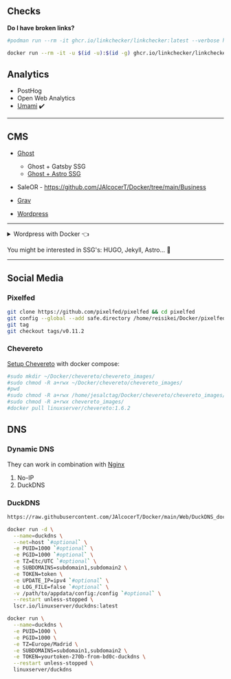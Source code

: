 ## Checks


**Do I have broken links?**

```sh
#podman run --rm -it ghcr.io/linkchecker/linkchecker:latest --verbose https://fossengineer.com > linkchecker_output.txt

docker run --rm -it -u $(id -u):$(id -g) ghcr.io/linkchecker/linkchecker:latest --verbose https://www.example.com
```

## Analytics

* PostHog
* Open Web Analytics
* [Umami](https://fossengineer.com/selfhosting-umami-with-docker/) :heavy_check_mark:


---

## CMS

* [Ghost](https://fossengineer.com/selfhosting-ghost-docker/)
  * Ghost + Gatsby SSG
  * [Ghost + Astro SSG](https://jalcocert.github.io/JAlcocerT/ghost-cms-for-astro/)

* SaleOR - https://github.com/JAlcocerT/Docker/tree/main/Business

* [Grav](https://fossengineer.com/selfhosting-grav-docker/)
* [Wordpress](https://fossengineer.com/selfhosting-wordpress-docker/)

---

<details>
  <summary>Wordpress with Docker 👈</summary>
  &nbsp;

*  Ubuntu single site :heavy_check_mark:


```sh
#wget  -cO - https://raw.githubusercontent.com/reisikei/docker/main/Web/Wordpress > wp.sh && chmod 775 wp.sh && sudo ./wp.sh
```

Remember to check the latest WP image available with apache and php to avoid compatibility problems with themes and plugins.

* <https://hub.docker.com/_/wordpress>

If you need to upload with the plug in 'All-in-One-WP Migration' a file bigger than 2MB, you will need:

Edit .htaccess file

```
php_value upload_max_filesize 128M
php_value post_max_size 128M
php_value memory_limit 256M
php_value max_execution_time 300
php_value max_input_time 300
```
Edit wp-config.php file
```
@ini_set( 'upload_max_filesize' , '128M' );
@ini_set( 'post_max_size', '128M');
@ini_set( 'memory_limit', '256M' );
@ini_set( 'max_execution_time', '300' );
@ini_set( 'max_input_time', '300' );
```

* Wordpress RPi single site :heavy_check_mark:

```
#Wordpress RPi Docker compose.yml
sudo docker-compose up -d
```

</details>

You might be interested in SSG's: HUGO, Jekyll, Astro... 🤘

---

## Social Media

### Pixelfed

```sh
git clone https://github.com/pixelfed/pixelfed && cd pixelfed
git config --global --add safe.directory /home/reisikei/Docker/pixelfed
git tag
git checkout tags/v0.11.2
```

### Chevereto

[Setup Chevereto](https://fossengineer.com/selfhosting-chevereto-docker/) with docker compose:

```sh
#sudo mkdir ~/Docker/chevereto/chevereto_images/
#sudo chmod -R a+rwx ~/Docker/chevereto/chevereto_images/
#pwd
#sudo chmod -R a+rwx /home/jesalctag/Docker/chevereto/chevereto_images/
#sudo chmod -R a+rwx chevereto_images/
#docker pull linuxserver/chevereto:1.6.2
```

## DNS

### Dynamic DNS

They can work in combination with [Nginx](https://github.com/JAlcocerT/Docker/blob/main/Security/nginx_docker_compose.yaml)

1. No-IP
2. DuckDNS

### DuckDNS 

```sh
https://raw.githubusercontent.com/JAlcocerT/Docker/main/Web/DuckDNS_docker_compose.yaml
```


```sh
docker run -d \
  --name=duckdns \
  --net=host `#optional` \
  -e PUID=1000 `#optional` \
  -e PGID=1000 `#optional` \
  -e TZ=Etc/UTC `#optional` \
  -e SUBDOMAINS=subdomain1,subdomain2 \
  -e TOKEN=token \
  -e UPDATE_IP=ipv4 `#optional` \
  -e LOG_FILE=false `#optional` \
  -v /path/to/appdata/config:/config `#optional` \
  --restart unless-stopped \
  lscr.io/linuxserver/duckdns:latest
```

```sh
docker run \
  --name=duckdns \
  -e PUID=1000 \
  -e PGID=1000 \
  -e TZ=Europe/Madrid \
  -e SUBDOMAINS=subdomain1,subdomain2 \
  -e TOKEN=yourtoken-270b-from-bd0c-duckdns \
  --restart unless-stopped \
  linuxserver/duckdns
  ```
